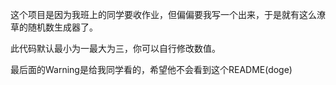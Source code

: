 这个项目是因为我班上的同学要收作业，但偏偏要我写一个出来，于是就有这么潦草的随机数生成器了。

此代码默认最小为一最大为三，你可以自行修改数值。

最后面的Warning是给我同学看的，希望他不会看到这个README(doge)